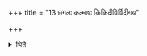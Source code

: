+++
title = "13 छगलः कल्माषः किकिदीविर्विदीगय"

+++

<details><summary>थिते</summary>

छगलः कल्माषः किकिदीविर्विदीगय इति ते त्रयस्त्वाष्ट्राः १३
</details>
